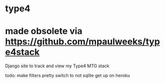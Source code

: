 type4
=====
made obsolete via https://github.com/mpaulweeks/type4stack
=====

Django site to track and view my Type4 MTG stack

todo:
make filters pretty
switch to not sqlite
get up on heroku
